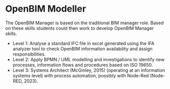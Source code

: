 # OpenBIM Modeller
The OpenBIM Manager is based on the traditional BIM manager role. Based on these skills students could then work to develop OpenBIM Manager skills.
* Level 1: Analyse a standard IFC file in excel generated using the IFA analyzer tool to check OpenBIM information availability and assign responsibilities.
* Level 2: Apply BPMN / UML modelling and investigations to identify new processes, information flows and procedures based on ISO 19650.
* Level 3: Systems Architect (McGinley, 2015) (operating at an information systems level) with process automation, possibly with Node-Red (Node-RED, 2023).
